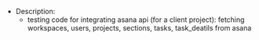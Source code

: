 - Description:
    - testing code for integrating asana api (for a client project): fetching workspaces, users, projects, sections, tasks, task_deatils from asana
